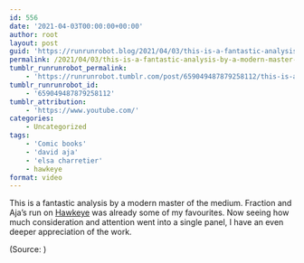 ```yaml
---
id: 556
date: '2021-04-03T00:00:00+00:00'
author: root
layout: post
guid: 'https://runrunrobot.blog/2021/04/03/this-is-a-fantastic-analysis-by-a-modern-master-of/'
permalink: /2021/04/03/this-is-a-fantastic-analysis-by-a-modern-master-of/
tumblr_runrunrobot_permalink:
    - 'https://runrunrobot.tumblr.com/post/659049487879258112/this-is-a-fantastic-analysis-by-a-modern-master-of'
tumblr_runrunrobot_id:
    - '659049487879258112'
tumblr_attribution:
    - 'https://www.youtube.com/'
categories:
    - Uncategorized
tags:
    - 'Comic books'
    - 'david aja'
    - 'elsa charretier'
    - hawkeye
format: video
---
```


This is a fantastic analysis by a modern master of the medium. Fraction and Aja’s run on [Hawkeye](https://www.marvel.com/comics/series/16309/hawkeye_2012_-_2015) was already some of my favourites. Now seeing how much consideration and attention went into a single panel, I have an even deeper appreciation of the work.

<div class="attribution">(<span>Source:</span> <https://www.youtube.com/>)</div>